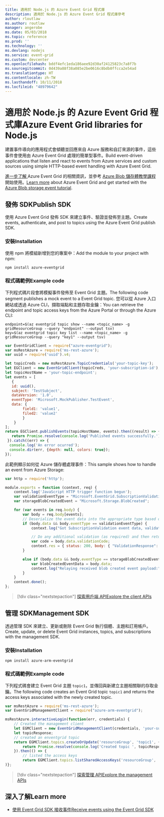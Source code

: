 ```yaml
---
title: 適用於 Node.js 的 Azure Event Grid 程式庫
description: 適用於 Node.js 的 Azure Event Grid 程式庫參考
author: rloutlaw
ms.author: routlaw
manager: angerobe
ms.date: 05/03/2018
ms.topic: reference
ms.prod: ''
ms.technology: ''
ms.devlang: nodejs
ms.service: event-grid
ms.custom: devcenter
ms.openlocfilehash: bddf4efc1eda186aee92d30af24125823c7a8f7b
ms.sourcegitcommit: 0d439a88f38a085e2be0616c8bdb0ffcca2e54ad
ms.translationtype: HT
ms.contentlocale: zh-TW
ms.lasthandoff: 10/11/2018
ms.locfileid: "48979642"
---
```

# <a name="azure-event-grid-libraries-for-nodejs"></a><span data-ttu-id="54bab-103">適用於 Node.js 的 Azure Event Grid 程式庫</span><span class="sxs-lookup"><span data-stu-id="54bab-103">Azure Event Grid libraries for Node.js</span></span>

<span data-ttu-id="54bab-104">建置事件導向的應用程式會傾聽並回應來自 Azure 服務和自訂來源的事件，這些事件會使用由 Azure Event Grid 處理的簡單型事件。</span><span class="sxs-lookup"><span data-stu-id="54bab-104">Build event-driven applications that listen and react to events from Azure services and custom sources using simple HTTP-based event handling with Azure Event Grid.</span></span>

<span data-ttu-id="54bab-105">[進一步了解 ](/azure/event-grid/overview)Azure Event Grid 的相關資訊，並參考 [Azure Blob 儲存體教學課程](/azure/storage/blobs/storage-blob-event-quickstart)開始使用。</span><span class="sxs-lookup"><span data-stu-id="54bab-105">[Learn more](/azure/event-grid/overview) about Azure Event Grid and get started with the [Azure Blob storage event tutorial](/azure/storage/blobs/storage-blob-event-quickstart).</span></span> 

## <a name="publish-sdk"></a><span data-ttu-id="54bab-106">發佈 SDK</span><span class="sxs-lookup"><span data-stu-id="54bab-106">Publish SDK</span></span>

<span data-ttu-id="54bab-107">使用 Azure Event Grid 發佈 SDK 來建立事件、驗證並發佈至主題。</span><span class="sxs-lookup"><span data-stu-id="54bab-107">Create events, authenticate, and post to topics using the Azure Event Grid publish SDK.</span></span>

### <a name="installation"></a><span data-ttu-id="54bab-108">安裝</span><span class="sxs-lookup"><span data-stu-id="54bab-108">Installation</span></span>

<span data-ttu-id="54bab-109">使用 npm 將模組新增到您的專案中：</span><span class="sxs-lookup"><span data-stu-id="54bab-109">Add the module to your project with npm:</span></span>

```bash
npm install azure-eventgrid
```

### <a name="example-code"></a><span data-ttu-id="54bab-110">程式碼範例</span><span class="sxs-lookup"><span data-stu-id="54bab-110">Example code</span></span>

<span data-ttu-id="54bab-111">下列程式碼片段會將模擬事件發佈至 Event Grid 主題。</span><span class="sxs-lookup"><span data-stu-id="54bab-111">The following code segment publishes a mock event to a Event Grid topic.</span></span> <span data-ttu-id="54bab-112">您可以從 Azure 入口網站或透過 Azure CLI，擷取端點和主題存取金鑰：</span><span class="sxs-lookup"><span data-stu-id="54bab-112">You can retrieve the endpoint and topic access keys from the Azure Portal or through the Azure CLI:</span></span>

```azurecli-interactive
endpoint=$(az eventgrid topic show --name <topic_name> -g gridResourceGroup --query "endpoint" --output tsv)
key=$(az eventgrid topic key list --name <topic_name> -g gridResourceGroup --query "key1" --output tsv)
```

```javascript
var EventGridClient = require("azure-eventgrid");
var msRestAzure = require('ms-rest-azure');
var uuid = require('uuid').v4;

let topicCreds = new msRestAzure.TopicCredentials('your-topic-key');
let EGClient = new EventGridClient(topicCreds, 'your-subscription-id');
let topicHostName = 'your-topic-endpoint';
let events = [
   {
   id: uuid(),
   subject: 'TestSubject',
   dataVersion: '1.0',
   eventType: 'Microsoft.MockPublisher.TestEvent',
   data: {
        field1: 'value1',
        filed2: 'value2'
        }
    }
];
return EGClient.publishEvents(topicHostName, events).then((result) => {
   return Promise.resolve(console.log('Published events successfully.'));
 }).catch((err) => {
  console.log('An error ocurred');
  console.dir(err, {depth: null, colors: true});
});
```

<span data-ttu-id="54bab-113">此範例顯示如何從 Azure 儲存體處理事件：</span><span class="sxs-lookup"><span data-stu-id="54bab-113">This sample shows how to handle an event from Azure Storage:</span></span>

```javascript
var http = require('http');

module.exports = function (context, req) {
    context.log('JavaScript HTTP trigger function begun');
    var validationEventType = "Microsoft.EventGrid.SubscriptionValidationEvent";
    var storageBlobCreatedEvent = "Microsoft.Storage.BlobCreated";

    for (var events in req.body) {
        var body = req.body[events];
        // Deserialize the event data into the appropriate type based on event type  
        if (body.data && body.eventType == validationEventType) {
            context.log("Got SubscriptionValidation event data, validation code: " + body.data.validationCode + " topic: " + body.topic);

            // Do any additional validation (as required) and then return back the below response
            var code = body.data.validationCode;
            context.res = { status: 200, body: { "ValidationResponse": code } };
        }

        else if (body.data && body.eventType == storageBlobCreatedEvent) {
            var blobCreatedEventData = body.data;
            context.log("Relaying received blob created event payload:" + JSON.stringify(blobCreatedEventData));
        }
    }
    context.done();
};
```

> [!div class="nextstepaction"]
> [<span data-ttu-id="54bab-114">探索用戶端 API</span><span class="sxs-lookup"><span data-stu-id="54bab-114">Explore the client APIs</span></span>](/javascript/api/overview/azure/eventgrid/client)

## <a name="management-sdk"></a><span data-ttu-id="54bab-115">管理 SDK</span><span class="sxs-lookup"><span data-stu-id="54bab-115">Management SDK</span></span>

<span data-ttu-id="54bab-116">透過管理 SDK 來建立、更新或刪除 Event Grid 執行個體、主題和訂用帳戶。</span><span class="sxs-lookup"><span data-stu-id="54bab-116">Create, update, or delete Event Grid instances, topics, and subscriptions with the management SDK.</span></span>

### <a name="installation"></a><span data-ttu-id="54bab-117">安裝</span><span class="sxs-lookup"><span data-stu-id="54bab-117">Installation</span></span>

```
npm install azure-arm-eventgrid
```

### <a name="example-code"></a><span data-ttu-id="54bab-118">程式碼範例</span><span class="sxs-lookup"><span data-stu-id="54bab-118">Example code</span></span>

<span data-ttu-id="54bab-119">下列程式碼會建立 Event Grid 主題 `topic1`，並傳回與新建立主題相關聯的存取金鑰。</span><span class="sxs-lookup"><span data-stu-id="54bab-119">The following code creates an Event Grid topic `topic1` and returns the access keys associated with the newly created topic.</span></span>

```javascript
var msRestAzure = require('ms-rest-azure');
var EventGridManagementClient = require("azure-arm-eventgrid");

msRestAzure.interactiveLogin(function(err, credentials) {
    // Created the management client
    let EGMClient = new EventGridManagementClient(credentials, 'your-subscription-id');
    let topicResponse;
    // created an enventgrid topic
    return EGMClient.topics.createOrUpdate('resourceGroup', 'topic1', { location: 'westus' }).then((topicResponse) => {
        return Promise.resolve(console.log('Created topic ', topicResponse));
    }).then(() => {
        // listed the access keys
        return EGMClient.topics.listSharedAccessKeys('resourceGroup', 'topic1')}
)};
```

> [!div class="nextstepaction"]
> [<span data-ttu-id="54bab-120">探索管理 API</span><span class="sxs-lookup"><span data-stu-id="54bab-120">Explore the management APIs</span></span>](/javascript/api/overview/azure/eventgrid/management)

## <a name="learn-more"></a><span data-ttu-id="54bab-121">深入了解</span><span class="sxs-lookup"><span data-stu-id="54bab-121">Learn more</span></span>

- [<span data-ttu-id="54bab-122">使用 Event Grid SDK 接收事件</span><span class="sxs-lookup"><span data-stu-id="54bab-122">Receive events using the Event Grid SDK</span></span>](/azure/event-grid/receive-events)
